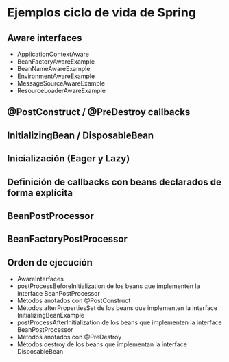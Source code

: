 # Ejemplos ciclo de vida de Spring

## Aware interfaces
- ApplicationContextAware
- BeanFactoryAwareExample
- BeanNameAwareExample
- EnvironmentAwareExample
- MessageSourceAwareExample
- ResourceLoaderAwareExample

## @PostConstruct / @PreDestroy callbacks

## InitializingBean / DisposableBean

## Inicialización (Eager y Lazy)

## Definición de callbacks con beans declarados de forma explícita

## BeanPostProcessor

## BeanFactoryPostProcessor

## Orden de ejecución
- AwareInterfaces
- postProcessBeforeInitialization de los beans que implementen la interface BeanPostProcessor
- Métodos anotados con @PostConstruct
- Métodos afterPropertiesSet de los beans que implementen la interface InitializingBeanExample
- postProcessAfterInitialization de los beans que implementen la interface BeanPostProcessor
- Métodos anotados con @PreDestroy
- Métodos destroy de los beans que implementan la interface DisposableBean
